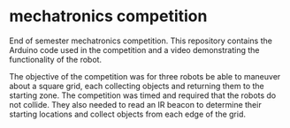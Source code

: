 # mechatronics competition
End of semester mechatronics competition. This repository contains the Arduino code used in the competition and a video demonstrating the functionality of the robot.

The objective of the competition was for three robots be able to maneuver about a square grid, each collecting objects and returning them to the starting zone. The competition was timed and required that the robots do not collide. They also needed to read an IR beacon to determine their starting locations and collect objects from each edge of the grid.


